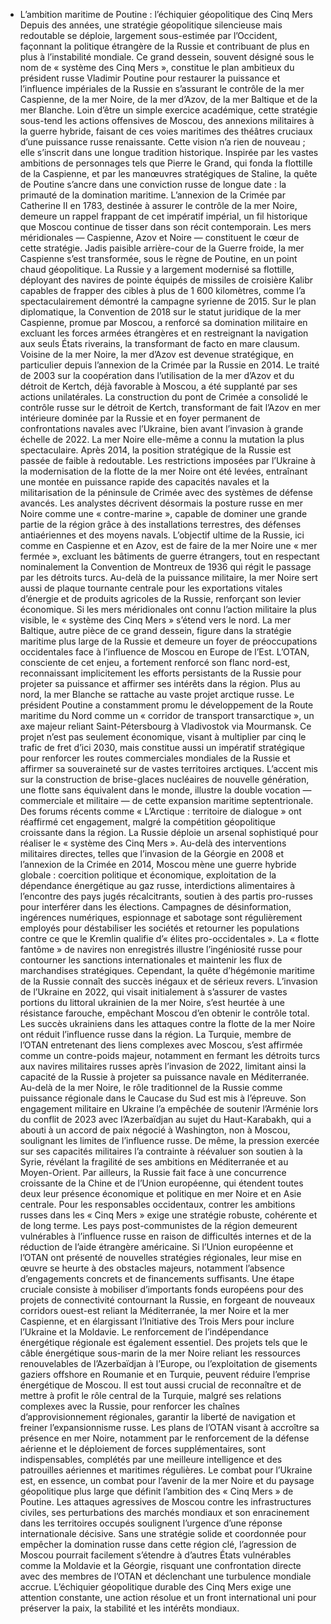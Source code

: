 * L’ambition maritime de Poutine : l’échiquier géopolitique des Cinq Mers
Depuis des années, une stratégie géopolitique silencieuse mais redoutable se déploie, largement sous-estimée par l’Occident, façonnant la politique étrangère de la Russie et contribuant de plus en plus à l’instabilité mondiale. Ce grand dessein, souvent désigné sous le nom de « système des Cinq Mers », constitue le plan ambitieux du président russe Vladimir Poutine pour restaurer la puissance et l’influence impériales de la Russie en s’assurant le contrôle de la mer Caspienne, de la mer Noire, de la mer d’Azov, de la mer Baltique et de la mer Blanche. Loin d’être un simple exercice académique, cette stratégie sous-tend les actions offensives de Moscou, des annexions militaires à la guerre hybride, faisant de ces voies maritimes des théâtres cruciaux d’une puissance russe renaissante.
Cette vision n’a rien de nouveau ; elle s’inscrit dans une longue tradition historique. Inspirée par les vastes ambitions de personnages tels que Pierre le Grand, qui fonda la flottille de la Caspienne, et par les manœuvres stratégiques de Staline, la quête de Poutine s’ancre dans une conviction russe de longue date : la primauté de la domination maritime. L’annexion de la Crimée par Catherine II en 1783, destinée à assurer le contrôle de la mer Noire, demeure un rappel frappant de cet impératif impérial, un fil historique que Moscou continue de tisser dans son récit contemporain.
Les mers méridionales — Caspienne, Azov et Noire — constituent le cœur de cette stratégie. Jadis paisible arrière-cour de la Guerre froide, la mer Caspienne s’est transformée, sous le règne de Poutine, en un point chaud géopolitique. La Russie y a largement modernisé sa flottille, déployant des navires de pointe équipés de missiles de croisière Kalibr capables de frapper des cibles à plus de 1 600 kilomètres, comme l’a spectaculairement démontré la campagne syrienne de 2015. Sur le plan diplomatique, la Convention de 2018 sur le statut juridique de la mer Caspienne, promue par Moscou, a renforcé sa domination militaire en excluant les forces armées étrangères et en restreignant la navigation aux seuls États riverains, la transformant de facto en mare clausum.
Voisine de la mer Noire, la mer d’Azov est devenue stratégique, en particulier depuis l’annexion de la Crimée par la Russie en 2014. Le traité de 2003 sur la coopération dans l’utilisation de la mer d’Azov et du détroit de Kertch, déjà favorable à Moscou, a été supplanté par ses actions unilatérales. La construction du pont de Crimée a consolidé le contrôle russe sur le détroit de Kertch, transformant de fait l’Azov en mer intérieure dominée par la Russie et en foyer permanent de confrontations navales avec l’Ukraine, bien avant l’invasion à grande échelle de 2022.
La mer Noire elle-même a connu la mutation la plus spectaculaire. Après 2014, la position stratégique de la Russie est passée de faible à redoutable. Les restrictions imposées par l’Ukraine à la modernisation de la flotte de la mer Noire ont été levées, entraînant une montée en puissance rapide des capacités navales et la militarisation de la péninsule de Crimée avec des systèmes de défense avancés. Les analystes décrivent désormais la posture russe en mer Noire comme une « contre-marine », capable de dominer une grande partie de la région grâce à des installations terrestres, des défenses antiaériennes et des moyens navals. L’objectif ultime de la Russie, ici comme en Caspienne et en Azov, est de faire de la mer Noire une « mer fermée », excluant les bâtiments de guerre étrangers, tout en respectant nominalement la Convention de Montreux de 1936 qui régit le passage par les détroits turcs. Au-delà de la puissance militaire, la mer Noire sert aussi de plaque tournante centrale pour les exportations vitales d’énergie et de produits agricoles de la Russie, renforçant son levier économique.
Si les mers méridionales ont connu l’action militaire la plus visible, le « système des Cinq Mers » s’étend vers le nord. La mer Baltique, autre pièce de ce grand dessein, figure dans la stratégie maritime plus large de la Russie et demeure un foyer de préoccupations occidentales face à l’influence de Moscou en Europe de l’Est. L’OTAN, consciente de cet enjeu, a fortement renforcé son flanc nord-est, reconnaissant implicitement les efforts persistants de la Russie pour projeter sa puissance et affirmer ses intérêts dans la région.
Plus au nord, la mer Blanche se rattache au vaste projet arctique russe. Le président Poutine a constamment promu le développement de la Route maritime du Nord comme un « corridor de transport transarctique », un axe majeur reliant Saint-Pétersbourg à Vladivostok via Mourmansk. Ce projet n’est pas seulement économique, visant à multiplier par cinq le trafic de fret d’ici 2030, mais constitue aussi un impératif stratégique pour renforcer les routes commerciales mondiales de la Russie et affirmer sa souveraineté sur de vastes territoires arctiques. L’accent mis sur la construction de brise-glaces nucléaires de nouvelle génération, une flotte sans équivalent dans le monde, illustre la double vocation — commerciale et militaire — de cette expansion maritime septentrionale. Des forums récents comme « L’Arctique : territoire de dialogue » ont réaffirmé cet engagement, malgré la compétition géopolitique croissante dans la région.
La Russie déploie un arsenal sophistiqué pour réaliser le « système des Cinq Mers ». Au-delà des interventions militaires directes, telles que l’invasion de la Géorgie en 2008 et l’annexion de la Crimée en 2014, Moscou mène une guerre hybride globale : coercition politique et économique, exploitation de la dépendance énergétique au gaz russe, interdictions alimentaires à l’encontre des pays jugés récalcitrants, soutien à des partis pro-russes pour interférer dans les élections. Campagnes de désinformation, ingérences numériques, espionnage et sabotage sont régulièrement employés pour déstabiliser les sociétés et retourner les populations contre ce que le Kremlin qualifie d’« élites pro-occidentales ». La « flotte fantôme » de navires non enregistrés illustre l’ingéniosité russe pour contourner les sanctions internationales et maintenir les flux de marchandises stratégiques.
Cependant, la quête d’hégémonie maritime de la Russie connaît des succès inégaux et de sérieux revers. L’invasion de l’Ukraine en 2022, qui visait initialement à s’assurer de vastes portions du littoral ukrainien de la mer Noire, s’est heurtée à une résistance farouche, empêchant Moscou d’en obtenir le contrôle total. Les succès ukrainiens dans les attaques contre la flotte de la mer Noire ont réduit l’influence russe dans la région. La Turquie, membre de l’OTAN entretenant des liens complexes avec Moscou, s’est affirmée comme un contre-poids majeur, notamment en fermant les détroits turcs aux navires militaires russes après l’invasion de 2022, limitant ainsi la capacité de la Russie à projeter sa puissance navale en Méditerranée.
Au-delà de la mer Noire, le rôle traditionnel de la Russie comme puissance régionale dans le Caucase du Sud est mis à l’épreuve. Son engagement militaire en Ukraine l’a empêchée de soutenir l’Arménie lors du conflit de 2023 avec l’Azerbaïdjan au sujet du Haut-Karabakh, qui a abouti à un accord de paix négocié à Washington, non à Moscou, soulignant les limites de l’influence russe. De même, la pression exercée sur ses capacités militaires l’a contrainte à réévaluer son soutien à la Syrie, révélant la fragilité de ses ambitions en Méditerranée et au Moyen-Orient. Par ailleurs, la Russie fait face à une concurrence croissante de la Chine et de l’Union européenne, qui étendent toutes deux leur présence économique et politique en mer Noire et en Asie centrale.
Pour les responsables occidentaux, contrer les ambitions russes dans les « Cinq Mers » exige une stratégie robuste, cohérente et de long terme. Les pays post-communistes de la région demeurent vulnérables à l’influence russe en raison de difficultés internes et de la réduction de l’aide étrangère américaine. Si l’Union européenne et l’OTAN ont présenté de nouvelles stratégies régionales, leur mise en œuvre se heurte à des obstacles majeurs, notamment l’absence d’engagements concrets et de financements suffisants. Une étape cruciale consiste à mobiliser d’importants fonds européens pour des projets de connectivité contournant la Russie, en forgeant de nouveaux corridors ouest-est reliant la Méditerranée, la mer Noire et la mer Caspienne, et en élargissant l’Initiative des Trois Mers pour inclure l’Ukraine et la Moldavie.
Le renforcement de l’indépendance énergétique régionale est également essentiel. Des projets tels que le câble énergétique sous-marin de la mer Noire reliant les ressources renouvelables de l’Azerbaïdjan à l’Europe, ou l’exploitation de gisements gaziers offshore en Roumanie et en Turquie, peuvent réduire l’emprise énergétique de Moscou. Il est tout aussi crucial de reconnaître et de mettre à profit le rôle central de la Turquie, malgré ses relations complexes avec la Russie, pour renforcer les chaînes d’approvisionnement régionales, garantir la liberté de navigation et freiner l’expansionnisme russe. Les plans de l’OTAN visant à accroître sa présence en mer Noire, notamment par le renforcement de la défense aérienne et le déploiement de forces supplémentaires, sont indispensables, complétés par une meilleure intelligence et des patrouilles aériennes et maritimes régulières.
Le combat pour l’Ukraine est, en essence, un combat pour l’avenir de la mer Noire et du paysage géopolitique plus large que définit l’ambition des « Cinq Mers » de Poutine. Les attaques agressives de Moscou contre les infrastructures civiles, ses perturbations des marchés mondiaux et son enracinement dans les territoires occupés soulignent l’urgence d’une réponse internationale décisive. Sans une stratégie solide et coordonnée pour empêcher la domination russe dans cette région clé, l’agression de Moscou pourrait facilement s’étendre à d’autres États vulnérables comme la Moldavie et la Géorgie, risquant une confrontation directe avec des membres de l’OTAN et déclenchant une turbulence mondiale accrue. L’échiquier géopolitique durable des Cinq Mers exige une attention constante, une action résolue et un front international uni pour préserver la paix, la stabilité et les intérêts mondiaux.
